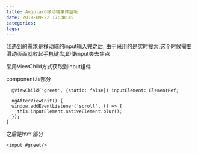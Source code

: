 ```yaml
---
title: Angular6移动端事件监听
date: 2019-09-22 17:38:45
categories:
tags:
---
```


我遇到的需求是移动端的input输入完之后, 由于采用的是实时搜索,这个时候需要滑动页面就收起手机键盘,即使input失去焦点

采用ViewChild方式获取到input组件

component.ts部分

```
  @ViewChild('greet', {static: false}) inputElement: ElementRef;
  
  ngAfterViewInit() {
  window.addEventListener('scroll', () => {
    this.inputElement.nativeElement.blur();
  });
}
```

之后是html部分

```
<input #greet/>
```

